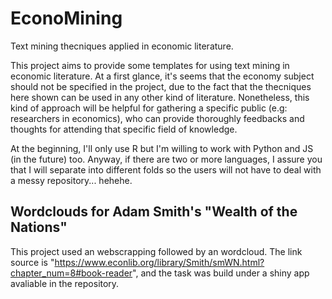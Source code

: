 # EconoMining
Text mining thecniques applied in economic literature.

This project aims to provide some templates for using text mining in economic literature. At a first glance, it's seems that the economy subject should not be specified in the project, due to the fact that the thecniques here shown can be used in any other kind of literature. Nonetheless, this kind of approach will be helpful for gathering a specific public (e.g: researchers in economics), who can provide thoroughly feedbacks and thoughts for attending that specific field of knowledge.

At the beginning, I'll only use R but I'm willing to work with Python and JS (in the future) too. Anyway, if there are two or more languages, I assure you that I will separate into different folds so the users will not have to deal with a messy repository... hehehe.

## Wordclouds for Adam Smith's "Wealth of the Nations"

This project used an webscrapping followed by an wordcloud. The link source is "https://www.econlib.org/library/Smith/smWN.html?chapter_num=8#book-reader", and the task was build under a shiny app avaliable in the repository.

